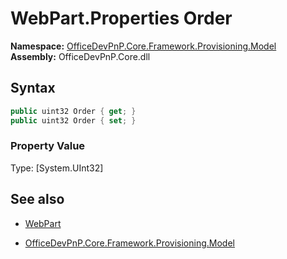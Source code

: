 # WebPart.Properties Order
**Namespace:** [OfficeDevPnP.Core.Framework.Provisioning.Model](OfficeDevPnP.Core.Framework.Provisioning.Model.md)  
**Assembly:** OfficeDevPnP.Core.dll  
## Syntax
```C#
public uint32 Order { get; }
public uint32 Order { set; }
```

### Property Value
Type: [System.UInt32] 

## See also
- [WebPart](WebPart.md) 

- [OfficeDevPnP.Core.Framework.Provisioning.Model](OfficeDevPnP.Core.Framework.Provisioning.Model.md)
